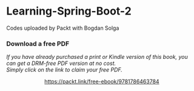 


# Learning-Spring-Boot-2
Codes uploaded by Packt with Bogdan Solga
### Download a free PDF

 <i>If you have already purchased a print or Kindle version of this book, you can get a DRM-free PDF version at no cost.<br>Simply click on the link to claim your free PDF.</i>
<p align="center"> <a href="https://packt.link/free-ebook/9781786463784">https://packt.link/free-ebook/9781786463784 </a> </p>